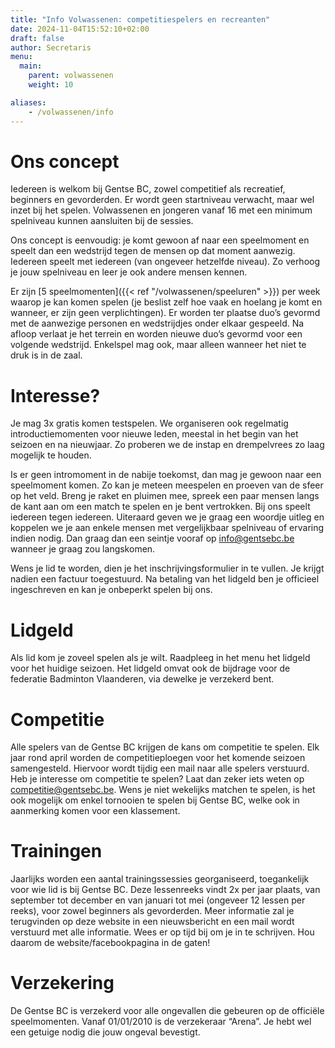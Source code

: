 ```yaml
---
title: "Info Volwassenen: competitiespelers en recreanten"
date: 2024-11-04T15:52:10+02:00
draft: false
author: Secretaris
menu:
  main:
    parent: volwassenen
    weight: 10

aliases:
    - /volwassenen/info
---
```

# Ons concept

Iedereen is welkom bij Gentse BC, zowel competitief als recreatief, beginners en gevorderden. Er wordt geen startniveau verwacht, maar wel inzet bij het spelen. Volwassenen en jongeren vanaf 16 met een minimum spelniveau kunnen aansluiten bij de sessies.

Ons concept is eenvoudig: je komt gewoon af naar een speelmoment en speelt dan een wedstrijd tegen de mensen op dat moment aanwezig. Iedereen speelt met iedereen (van ongeveer hetzelfde niveau). Zo verhoog je jouw spelniveau en leer je ook andere mensen kennen.

Er zijn [5 speelmomenten]({{< ref "/volwassenen/speeluren" >}}) per week waarop je kan komen spelen (je beslist zelf hoe vaak en hoelang je komt en wanneer, er zijn geen verplichtingen). Er worden ter plaatse duo’s gevormd met de aanwezige personen en wedstrijdjes onder elkaar gespeeld. Na afloop verlaat je het terrein en worden nieuwe duo’s gevormd voor een volgende wedstrijd. Enkelspel mag ook, maar alleen wanneer het niet te druk is in de zaal.

# Interesse?

Je mag 3x gratis komen testspelen.
We organiseren ook regelmatig introductiemomenten voor nieuwe leden, meestal in het begin van het seizoen en na nieuwjaar. Zo proberen we de instap en drempelvrees zo laag mogelijk te houden.

Is er geen intromoment in de nabije toekomst, dan mag je gewoon naar een speelmoment komen. Zo kan je meteen meespelen en proeven van de sfeer op het veld. Breng je raket en pluimen mee, spreek een paar mensen langs de kant aan om een match te spelen en je bent vertrokken. Bij ons speelt iedereen tegen iedereen.
Uiteraard geven we je graag een woordje uitleg en koppelen we je aan enkele mensen met vergelijkbaar spelniveau of ervaring indien nodig. Dan graag dan een seintje vooraf op info@gentsebc.be wanneer je graag zou langskomen.

Wens je lid te worden, dien je het inschrijvingsformulier in te vullen. Je krijgt nadien een factuur toegestuurd. Na betaling van het lidgeld ben je officieel ingeschreven en kan je onbeperkt spelen bij ons.

# Lidgeld

Als lid kom je zoveel spelen als je wilt. Raadpleeg in het menu het lidgeld voor het huidige seizoen. 
Het lidgeld omvat ook de bijdrage voor de federatie Badminton Vlaanderen, via dewelke je verzekerd bent.


# Competitie

Alle spelers van de Gentse BC krijgen de kans om competitie te spelen. Elk jaar rond april worden de competitieploegen voor het komende seizoen samengesteld. Hiervoor wordt tijdig een mail naar alle spelers verstuurd. Heb je interesse om competitie te spelen? Laat dan zeker iets weten op competitie@gentsebc.be. Wens je niet wekelijks matchen te spelen, is het ook mogelijk om enkel tornooien te spelen bij Gentse BC, welke ook in aanmerking komen voor een klassement.

# Trainingen

Jaarlijks worden een aantal trainingssessies georganiseerd, toegankelijk voor wie lid is bij Gentse BC. Deze lessenreeks vindt 2x per jaar plaats, van september tot december en van januari tot mei (ongeveer 12 lessen per reeks), voor zowel beginners als gevorderden. Meer informatie zal je terugvinden op deze website in een nieuwsbericht en een mail wordt verstuurd met alle informatie. Wees er op tijd bij om je in te schrijven. Hou daarom de website/facebookpagina in de gaten!


# Verzekering

De Gentse BC is verzekerd voor alle ongevallen die gebeuren op de officiële speelmomenten. Vanaf 01/01/2010 is de verzekeraar “Arena”. Je hebt wel een getuige nodig die jouw ongeval bevestigt.
